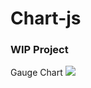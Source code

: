# Chart-js

<h3>WIP Project</h3>

<div>
Gauge Chart
<img src="https://user-images.githubusercontent.com/42767102/74827643-1780e100-5351-11ea-98a4-368ed571c2d4.png">
</div>

